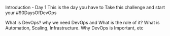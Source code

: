 Introduction - Day 1 This is the day you have to Take this challenge and start your #90DaysOfDevOps

What is DevOps?
why we need DevOps and What is the role of it?
What is Automation, Scaling, Infrastructure.
Why DevOps is Important, etc